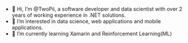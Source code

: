 - 👋 Hi, I’m @TwoPii, a software developer and data scientist with over 2 years of working experience in .NET solutions.
- 👀 I’m interested in data science, web applications and mobile applications.
- 🌱 I’m currently learning Xamarin and Reinforcement Learning(ML)

<!---
TwoPii/TwoPii is a ✨ special ✨ repository because its `README.md` (this file) appears on your GitHub profile.
You can click the Preview link to take a look at your changes.
--->

